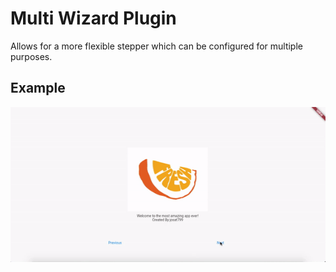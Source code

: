# Multi Wizard Plugin

Allows for a more flexible stepper which can be configured for multiple purposes.

## Example

![Example how the plugin can be used](example.gif)
